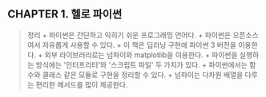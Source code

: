 ## CHAPTER 1. 헬로 파이썬

> 정리
    + 파이썬은 간단하고 익히기 쉬운 프로그래밍 언어다.
    + 파이썬은 오픈소스여서 자유롭게 사용할 수 있다.
    + 이 책은 딥러닝 구현에 파이썬 3 버전을 이용한다.
    + 외부 라이브러리로는 넘파이와 matplotlib을 이용한다.
    + 파이썬을 실행하는 방식에는 '인터프리터'와 '스크립트 파일' 두 가지가 있다.
    + 파이썬에서는 함수와 클래스 같은 모듈로 구현을 정리할 수 있다.
    + 넘파이는 다차원 배열을 다루는 편리한 메서드를 많이 제공한다.